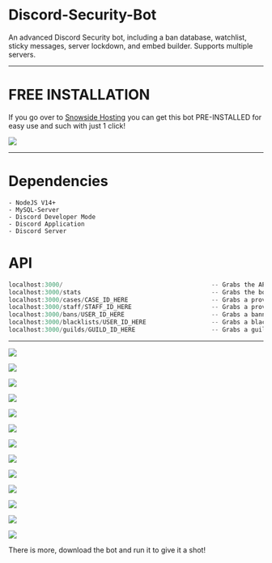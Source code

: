 # Discord-Security-Bot

An advanced Discord Security bot, including a ban database, watchlist, sticky messages, server lockdown, and embed builder. Supports multiple servers.

---

# FREE INSTALLATION

If you go over to [Snowside Hosting](https://snowsidehosting.com) you can get this bot PRE-INSTALLED for easy use and such with just 1 click!

![](https://cdn.hyperz.dev/v0z91gyn.png)

---

# Dependencies

```
- NodeJS V14+
- MySQL-Server
- Discord Developer Mode
- Discord Application
- Discord Server
```

# API

```js
localhost:3000/                                         -- Grabs the API status & credits
localhost:3000/stats                                    -- Grabs the bots statistics
localhost:3000/cases/CASE_ID_HERE                       -- Grabs a provided case
localhost:3000/staff/STAFF_ID_HERE                      -- Grabs a provided staff user
localhost:3000/bans/USER_ID_HERE                        -- Grabs a banned user
localhost:3000/blacklists/USER_ID_HERE                  -- Grabs a blacklisted user
localhost:3000/guilds/GUILD_ID_HERE                     -- Grabs a guild
```

---

![](https://cdn.hyperz.dev/ocagtbnm.png)

![](https://cdn.hyperz.dev/ny185scy.png)

![](https://cdn.hyperz.dev/mek46jqo.png)

![](https://cdn.hyperz.dev/hor1vbdf.png)

![](https://cdn.hyperz.dev/e5iystmu.png)

![](https://cdn.hyperz.dev/rjn3oviv.png)

![](https://cdn.hyperz.dev/y5erx1eu.png)

![](https://cdn.hyperz.dev/tg4lmcur.png)

![](https://cdn.hyperz.dev/b8646257.png)

![](https://cdn.hyperz.dev/fqhywaoj.png)

![](https://cdn.hyperz.dev/xi81oz2m.png)

![](https://cdn.hyperz.dev/in765rv0.png)

![](https://cdn.hyperz.dev/8kur5o2r.png)

There is more, download the bot and run it to give it a shot!
